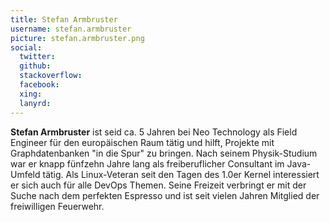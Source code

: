 ```yaml
---
title: Stefan Armbruster
username: stefan.armbruster
picture: stefan.armbruster.png
social:
  twitter:
  github:
  stackoverflow:
  facebook:
  xing:
  lanyrd:
---
```

**Stefan Armbruster** ist seid ca. 5 Jahren bei Neo Technology als Field
Engineer für den europäischen Raum tätig und hilft, Projekte mit
Graphdatenbanken "in die Spur" zu bringen. Nach seinem Physik-Studium
war er knapp fünfzehn Jahre lang als freiberuflicher Consultant im
Java-Umfeld tätig. Als Linux-Veteran seit den Tagen des 1.0er Kernel
interessiert er sich auch für alle DevOps Themen. Seine Freizeit
verbringt er mit der Suche nach dem perfekten Espresso und ist seit
vielen Jahren Mitglied der freiwilligen Feuerwehr.
